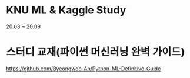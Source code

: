 # KNU ML & Kaggle Study

20.03 ~ 20.09

# 스터디 교재(파이썬 머신러닝 완벽 가이드)

https://github.com/Byeongwoo-An/Python-ML-Definitive-Guide
